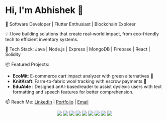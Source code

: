 # Hi, I'm Abhishek 👋

🚀 Software Developer | Flutter Enthusiast | Blockchain Explorer

💡 I love building solutions that create real-world impact, from eco-friendly tech to efficient inventory systems.

🔧 Tech Stack:
Java | Node.js | Express | MongoDB | Firebase | React | Solidity

📦 Featured Projects:
- **EcoMit**: E-commerce cart impact analyzer with green alternatives 🌱
- **KnitKraft**: Farm-to-fabric wool tracking with escrow payments 🐑
- **EduAble** : Designed anAI-basedreader to assist dyslexic users with text formatting and speech features for better comprehension.

📫 Reach Me: [LinkedIn](www.linkedin.com/in/abhishekkrsinghtoce) | [Portfolio](your-site) | [Email](mailto:you@example.com)

<p align="center"> <img src="https://img.shields.io/badge/Java-ED8B00?style=for-the-badge&logo=java&logoColor=white"/> <img src="https://img.shields.io/badge/Flutter-02569B?style=for-the-badge&logo=flutter&logoColor=white"/> <img src="https://img.shields.io/badge/Dart-0175C2?style=for-the-badge&logo=dart&logoColor=white"/> <img src="https://img.shields.io/badge/Node.js-339933?style=for-the-badge&logo=nodedotjs&logoColor=white"/> <img src="https://img.shields.io/badge/Express.js-000000?style=for-the-badge&logo=express&logoColor=white"/> <img src="https://img.shields.io/badge/React-61DAFB?style=for-the-badge&logo=react&logoColor=black"/> <img src="https://img.shields.io/badge/Firebase-FFCA28?style=for-the-badge&logo=firebase&logoColor=black"/> <img src="https://img.shields.io/badge/MongoDB-4DB33D?style=for-the-badge&logo=mongodb&logoColor=white"/> <img src="https://img.shields.io/badge/Solidity-363636?style=for-the-badge&logo=solidity&logoColor=white"/> </p>
